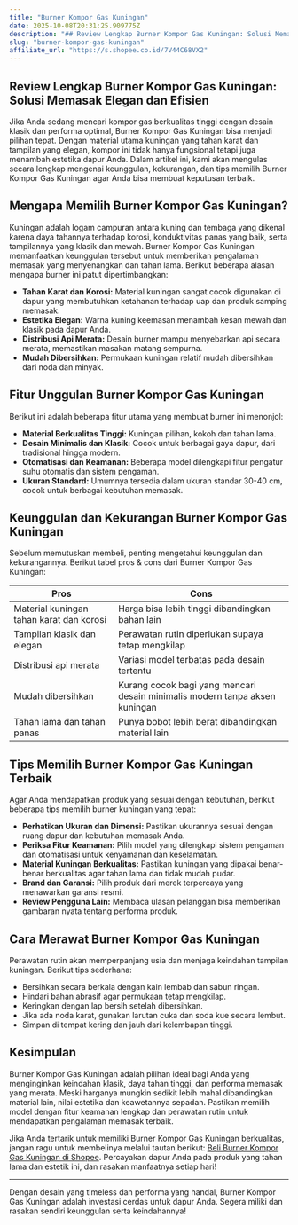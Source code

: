 ```yaml
---
title: "Burner Kompor Gas Kuningan"
date: 2025-10-08T20:31:25.909775Z
description: "## Review Lengkap Burner Kompor Gas Kuningan: Solusi Memasak Elegan dan Efisien..."
slug: "burner-kompor-gas-kuningan"
affiliate_url: "https://s.shopee.co.id/7V44C68VX2"
---
```

## Review Lengkap Burner Kompor Gas Kuningan: Solusi Memasak Elegan dan Efisien

Jika Anda sedang mencari kompor gas berkualitas tinggi dengan desain klasik dan performa optimal, Burner Kompor Gas Kuningan bisa menjadi pilihan tepat. Dengan material utama kuningan yang tahan karat dan tampilan yang elegan, kompor ini tidak hanya fungsional tetapi juga menambah estetika dapur Anda. Dalam artikel ini, kami akan mengulas secara lengkap mengenai keunggulan, kekurangan, dan tips memilih Burner Kompor Gas Kuningan agar Anda bisa membuat keputusan terbaik.

## Mengapa Memilih Burner Kompor Gas Kuningan?

Kuningan adalah logam campuran antara kuning dan tembaga yang dikenal karena daya tahannya terhadap korosi, konduktivitas panas yang baik, serta tampilannya yang klasik dan mewah. Burner Kompor Gas Kuningan memanfaatkan keunggulan tersebut untuk memberikan pengalaman memasak yang menyenangkan dan tahan lama. Berikut beberapa alasan mengapa burner ini patut dipertimbangkan:

- **Tahan Karat dan Korosi:** Material kuningan sangat cocok digunakan di dapur yang membutuhkan ketahanan terhadap uap dan produk samping memasak.
- **Estetika Elegan:** Warna kuning keemasan menambah kesan mewah dan klasik pada dapur Anda.
- **Distribusi Api Merata:** Desain burner mampu menyebarkan api secara merata, memastikan masakan matang sempurna.
- **Mudah Dibersihkan:** Permukaan kuningan relatif mudah dibersihkan dari noda dan minyak.

## Fitur Unggulan Burner Kompor Gas Kuningan

Berikut ini adalah beberapa fitur utama yang membuat burner ini menonjol:

- **Material Berkualitas Tinggi:** Kuningan pilihan, kokoh dan tahan lama.
- **Desain Minimalis dan Klasik:** Cocok untuk berbagai gaya dapur, dari tradisional hingga modern.
- **Otomatisasi dan Keamanan:** Beberapa model dilengkapi fitur pengatur suhu otomatis dan sistem pengaman.
- **Ukuran Standard:** Umumnya tersedia dalam ukuran standar 30-40 cm, cocok untuk berbagai kebutuhan memasak.

## Keunggulan dan Kekurangan Burner Kompor Gas Kuningan

Sebelum memutuskan membeli, penting mengetahui keunggulan dan kekurangannya. Berikut tabel pros & cons dari Burner Kompor Gas Kuningan:

| Pros                                     | Cons                                     |
|------------------------------------------|------------------------------------------|
| Material kuningan tahan karat dan korosi| Harga bisa lebih tinggi dibandingkan bahan lain |
| Tampilan klasik dan elegan             | Perawatan rutin diperlukan supaya tetap mengkilap |
| Distribusi api merata                   | Variasi model terbatas pada desain tertentu |
| Mudah dibersihkan                     | Kurang cocok bagi yang mencari desain minimalis modern tanpa aksen kuningan |
| Tahan lama dan tahan panas              | Punya bobot lebih berat dibandingkan material lain |

## Tips Memilih Burner Kompor Gas Kuningan Terbaik

Agar Anda mendapatkan produk yang sesuai dengan kebutuhan, berikut beberapa tips memilih burner kuningan yang tepat:

- **Perhatikan Ukuran dan Dimensi:** Pastikan ukurannya sesuai dengan ruang dapur dan kebutuhan memasak Anda.
- **Periksa Fitur Keamanan:** Pilih model yang dilengkapi sistem pengaman dan otomatisasi untuk kenyamanan dan keselamatan.
- **Material Kuningan Berkualitas:** Pastikan kuningan yang dipakai benar-benar berkualitas agar tahan lama dan tidak mudah pudar.
- **Brand dan Garansi:** Pilih produk dari merek terpercaya yang menawarkan garansi resmi.
- **Review Pengguna Lain:** Membaca ulasan pelanggan bisa memberikan gambaran nyata tentang performa produk.

## Cara Merawat Burner Kompor Gas Kuningan

Perawatan rutin akan memperpanjang usia dan menjaga keindahan tampilan kuningan. Berikut tips sederhana:

- Bersihkan secara berkala dengan kain lembab dan sabun ringan.
- Hindari bahan abrasif agar permukaan tetap mengkilap.
- Keringkan dengan lap bersih setelah dibersihkan.
- Jika ada noda karat, gunakan larutan cuka dan soda kue secara lembut.
- Simpan di tempat kering dan jauh dari kelembapan tinggi.

## Kesimpulan

Burner Kompor Gas Kuningan adalah pilihan ideal bagi Anda yang menginginkan keindahan klasik, daya tahan tinggi, dan performa memasak yang merata. Meski harganya mungkin sedikit lebih mahal dibandingkan material lain, nilai estetika dan keawetannya sepadan. Pastikan memilih model dengan fitur keamanan lengkap dan perawatan rutin untuk mendapatkan pengalaman memasak terbaik.

Jika Anda tertarik untuk memiliki Burner Kompor Gas Kuningan berkualitas, jangan ragu untuk membelinya melalui tautan berikut: [Beli Burner Kompor Gas Kuningan di Shopee](https://s.shopee.co.id/7V44C68VX2). Percayakan dapur Anda pada produk yang tahan lama dan estetik ini, dan rasakan manfaatnya setiap hari!

---

Dengan desain yang timeless dan performa yang handal, Burner Kompor Gas Kuningan adalah investasi cerdas untuk dapur Anda. Segera miliki dan rasakan sendiri keunggulan serta keindahannya!